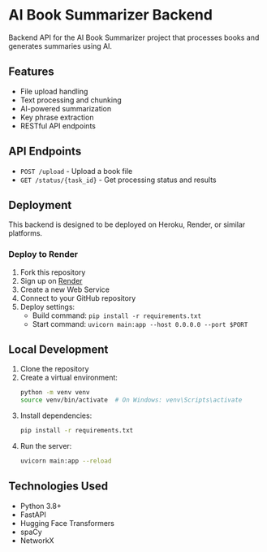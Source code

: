 # AI Book Summarizer Backend

Backend API for the AI Book Summarizer project that processes books and generates summaries using AI.

## Features
- File upload handling
- Text processing and chunking
- AI-powered summarization
- Key phrase extraction
- RESTful API endpoints

## API Endpoints
- `POST /upload` - Upload a book file
- `GET /status/{task_id}` - Get processing status and results

## Deployment
This backend is designed to be deployed on Heroku, Render, or similar platforms.

### Deploy to Render
1. Fork this repository
2. Sign up on [Render](https://render.com/)
3. Create a new Web Service
4. Connect to your GitHub repository
5. Deploy settings:
   - Build command: `pip install -r requirements.txt`
   - Start command: `uvicorn main:app --host 0.0.0.0 --port $PORT`

## Local Development
1. Clone the repository
2. Create a virtual environment:
   ```bash
   python -m venv venv
   source venv/bin/activate  # On Windows: venv\Scripts\activate
   ```
3. Install dependencies:
   ```bash
   pip install -r requirements.txt
   ```
4. Run the server:
   ```bash
   uvicorn main:app --reload
   ```

## Technologies Used
- Python 3.8+
- FastAPI
- Hugging Face Transformers
- spaCy
- NetworkX
